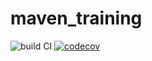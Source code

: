 # maven_training
![build CI](https://github.com/GRkode/maven_training/actions/workflows/build.yml/badge.svg)
[![codecov](https://codecov.io/gh/GRkode/maven_training/branch/main/graph/badge.svg?token=C3lMwOJIVL)](https://codecov.io/gh/GRkode/maven_training)
